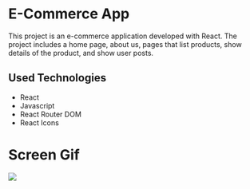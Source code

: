 <h1>E-Commerce App</h1>

<p>
This project is an e-commerce application developed with React. The project includes a home page, about us, pages that list products, show details of the product, and show user posts.
</p>

<h2>Used Technologies</h2>

<ul>

<li>React</li>
<li>Javascript</li>
<li>React Router DOM</li>
<li>React Icons</li>

</ul>

<h1>Screen Gif</h1>

<img src="./ecommerceapp.gif" />

